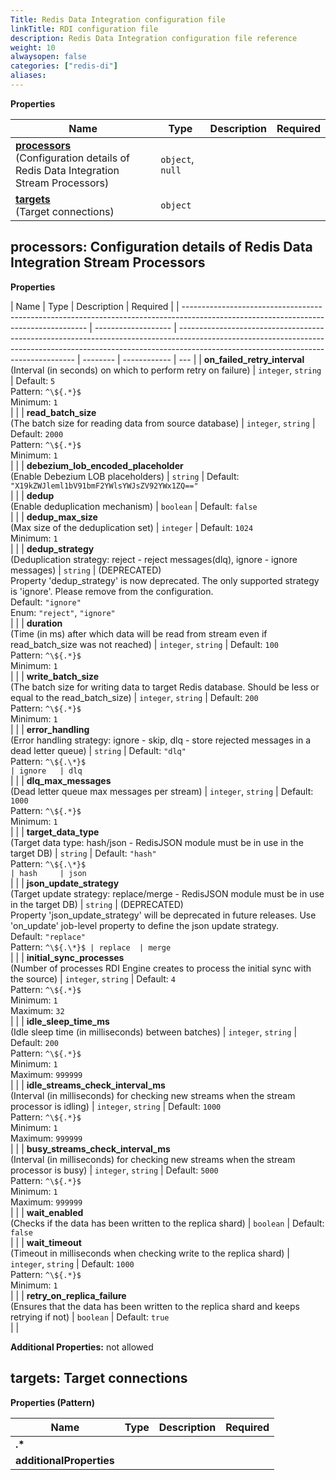 ```yaml
---
Title: Redis Data Integration configuration file
linkTitle: RDI configuration file
description: Redis Data Integration configuration file reference
weight: 10
alwaysopen: false
categories: ["redis-di"]
aliases:
---
```


**Properties**

| Name                                                                                                  | Type             | Description | Required |
| ----------------------------------------------------------------------------------------------------- | ---------------- | ----------- | -------- |
| [**processors**](#processors)<br/>(Configuration details of Redis Data Integration Stream Processors) | `object`, `null` |             |          |
| [**targets**](#targets)<br/>(Target connections)                                                      | `object`         |             |          |

<a name="processors"></a>

## processors: Configuration details of Redis Data Integration Stream Processors

**Properties**

| Name                                                                                                                                 | Type                | Description                                                                                                                                                                                                      | Required |
| ------------------------------------------------------------------------------------------------------------------------------------ | ------------------- | ---------------------------------------------------------------------------------------------------------------------------------------------------------------------------------------------------------------- | -------- | ------------ | --- |
| **on_failed_retry_interval**<br/>(Interval \(in seconds\) on which to perform retry on failure)                                      | `integer`, `string` | Default: `5`<br/>Pattern: `^\${.*}$`<br/>Minimum: `1`<br/>                                                                                                                                                       |          |
| **read_batch_size**<br/>(The batch size for reading data from source database)                                                       | `integer`, `string` | Default: `2000`<br/>Pattern: `^\${.*}$`<br/>Minimum: `1`<br/>                                                                                                                                                    |          |
| **debezium_lob_encoded_placeholder**<br/>(Enable Debezium LOB placeholders)                                                          | `string`            | Default: `"X19kZWJleml1bV91bmF2YWlsYWJsZV92YWx1ZQ=="`<br/>                                                                                                                                                       |          |
| **dedup**<br/>(Enable deduplication mechanism)                                                                                       | `boolean`           | Default: `false`<br/>                                                                                                                                                                                            |          |
| **dedup_max_size**<br/>(Max size of the deduplication set)                                                                           | `integer`           | Default: `1024`<br/>Minimum: `1`<br/>                                                                                                                                                                            |          |
| **dedup_strategy**<br/>(Deduplication strategy: reject \- reject messages\(dlq\), ignore \- ignore messages)                         | `string`            | (DEPRECATED)<br/>Property 'dedup_strategy' is now deprecated. The only supported strategy is 'ignore'. Please remove from the configuration.<br/>Default: `"ignore"`<br/>Enum: `"reject"`, `"ignore"`<br/>       |          |
| **duration**<br/>(Time \(in ms\) after which data will be read from stream even if read_batch_size was not reached)                  | `integer`, `string` | Default: `100`<br/>Pattern: `^\${.*}$`<br/>Minimum: `1`<br/>                                                                                                                                                     |          |
| **write_batch_size**<br/>(The batch size for writing data to target Redis database\. Should be less or equal to the read_batch_size) | `integer`, `string` | Default: `200`<br/>Pattern: `^\${.*}$`<br/>Minimum: `1`<br/>                                                                                                                                                     |          |
| **error_handling**<br/>(Error handling strategy: ignore \- skip, dlq \- store rejected messages in a dead letter queue)              | `string`            | Default: `"dlq"`<br/>Pattern: ``^\${.\*}$                                                                                                                                                                        | ignore   | dlq``<br/>   |     |
| **dlq_max_messages**<br/>(Dead letter queue max messages per stream)                                                                 | `integer`, `string` | Default: `1000`<br/>Pattern: `^\${.*}$`<br/>Minimum: `1`<br/>                                                                                                                                                    |          |
| **target_data_type**<br/>(Target data type: hash/json \- RedisJSON module must be in use in the target DB)                           | `string`            | Default: `"hash"`<br/>Pattern: ``^\${.\*}$                                                                                                                                                                       | hash     | json``<br/>  |     |
| **json_update_strategy**<br/>(Target update strategy: replace/merge \- RedisJSON module must be in use in the target DB)             | `string`            | (DEPRECATED)<br/>Property 'json_update_strategy' will be deprecated in future releases. Use 'on_update' job-level property to define the json update strategy.<br/>Default: `"replace"`<br/>Pattern: ``^\${.\*}$ | replace  | merge``<br/> |     |
| **initial_sync_processes**<br/>(Number of processes RDI Engine creates to process the initial sync with the source)                  | `integer`, `string` | Default: `4`<br/>Pattern: `^\${.*}$`<br/>Minimum: `1`<br/>Maximum: `32`<br/>                                                                                                                                     |          |
| **idle_sleep_time_ms**<br/>(Idle sleep time \(in milliseconds\) between batches)                                                     | `integer`, `string` | Default: `200`<br/>Pattern: `^\${.*}$`<br/>Minimum: `1`<br/>Maximum: `999999`<br/>                                                                                                                               |          |
| **idle_streams_check_interval_ms**<br/>(Interval \(in milliseconds\) for checking new streams when the stream processor is idling)   | `integer`, `string` | Default: `1000`<br/>Pattern: `^\${.*}$`<br/>Minimum: `1`<br/>Maximum: `999999`<br/>                                                                                                                              |          |
| **busy_streams_check_interval_ms**<br/>(Interval \(in milliseconds\) for checking new streams when the stream processor is busy)     | `integer`, `string` | Default: `5000`<br/>Pattern: `^\${.*}$`<br/>Minimum: `1`<br/>Maximum: `999999`<br/>                                                                                                                              |          |
| **wait_enabled**<br/>(Checks if the data has been written to the replica shard)                                                      | `boolean`           | Default: `false`<br/>                                                                                                                                                                                            |          |
| **wait_timeout**<br/>(Timeout in milliseconds when checking write to the replica shard)                                              | `integer`, `string` | Default: `1000`<br/>Pattern: `^\${.*}$`<br/>Minimum: `1`<br/>                                                                                                                                                    |          |
| **retry_on_replica_failure**<br/>(Ensures that the data has been written to the replica shard and keeps retrying if not)             | `boolean`           | Default: `true`<br/>                                                                                                                                                                                             |          |

**Additional Properties:** not allowed  
<a name="targets"></a>

## targets: Target connections

**Properties (Pattern)**

| Name                     | Type | Description | Required |
| ------------------------ | ---- | ----------- | -------- |
| **\.\***                 |      |             |          |
| **additionalProperties** |      |             |          |
